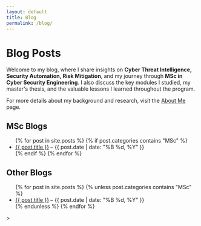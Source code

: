 ```yaml
---
layout: default
title: Blog
permalink: /blog/
---
```


# Blog Posts

<p>Welcome to my blog, where I share insights on <strong>Cyber Threat Intelligence, Security Automation, Risk Mitigation</strong>, and my journey through <strong>MSc in Cyber Security Engineering</strong>. I also discuss the key modules I studied, my master's thesis, and the valuable lessons I learned throughout the program.</p>

<p>For more details about my background and research, visit the <a href="/about">About Me</a> page.</p>

<h2>MSc Blogs</h2>
<ul>
  {% for post in site.posts %}
    {% if post.categories contains "MSc" %}
      <li>
        <a href="{{ post.url }}">{{ post.title }}</a> – {{ post.date | date: "%B %d, %Y" }}
      </li>
    {% endif %}
  {% endfor %}
</ul>

<h2>Other Blogs</h2>
<ul>
  {% for post in site.posts %}
    {% unless post.categories contains "MSc" %}
      <li>
        <a href="{{ post.url }}">{{ post.title }}</a> – {{ post.date | date: "%B %d, %Y" }}
      </li>
    {% endunless %}
  {% endfor %}
</ul>
>



